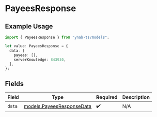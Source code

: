 # PayeesResponse

## Example Usage

```typescript
import { PayeesResponse } from "ynab-ts/models";

let value: PayeesResponse = {
  data: {
    payees: [],
    serverKnowledge: 843930,
  },
};
```

## Fields

| Field                                                        | Type                                                         | Required                                                     | Description                                                  |
| ------------------------------------------------------------ | ------------------------------------------------------------ | ------------------------------------------------------------ | ------------------------------------------------------------ |
| `data`                                                       | [models.PayeesResponseData](../models/payeesresponsedata.md) | :heavy_check_mark:                                           | N/A                                                          |